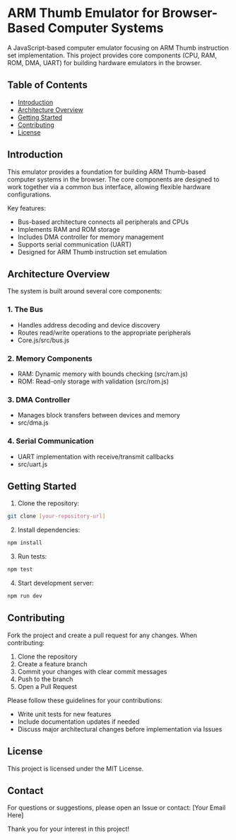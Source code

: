 # ARM Thumb Emulator for Browser-Based Computer Systems

A JavaScript-based computer emulator focusing on ARM Thumb instruction set implementation. This project provides core components (CPU, RAM, ROM, DMA, UART) for building hardware emulators in the browser.

## Table of Contents
- [Introduction](#introduction)
- [Architecture Overview](#architecture-overview)
- [Getting Started](#getting-started)
- [Contributing](#contributing)
- [License](#license)

## Introduction

This emulator provides a foundation for building ARM Thumb-based computer systems in the browser. The core components are designed to work together via a common bus interface, allowing flexible hardware configurations.

Key features:
- Bus-based architecture connects all peripherals and CPUs
- Implements RAM and ROM storage
- Includes DMA controller for memory management
- Supports serial communication (UART)
- Designed for ARM Thumb instruction set emulation

## Architecture Overview

The system is built around several core components:

### 1. The Bus
- Handles address decoding and device discovery
- Routes read/write operations to the appropriate peripherals
- Core.js/src/bus.js

### 2. Memory Components
- RAM: Dynamic memory with bounds checking (src/ram.js)
- ROM: Read-only storage with validation (src/rom.js)

### 3. DMA Controller
- Manages block transfers between devices and memory
- src/dma.js

### 4. Serial Communication
- UART implementation with receive/transmit callbacks
- src/uart.js

## Getting Started

1. Clone the repository:
```bash
git clone [your-repository-url]
```

2. Install dependencies:
```bash
npm install
```

3. Run tests:
```bash
npm test
```

4. Start development server:
```bash
npm run dev
```

## Contributing

Fork the project and create a pull request for any changes. When contributing:

1. Clone the repository
2. Create a feature branch
3. Commit your changes with clear commit messages
4. Push to the branch
5. Open a Pull Request

Please follow these guidelines for your contributions:
- Write unit tests for new features
- Include documentation updates if needed
- Discuss major architectural changes before implementation via Issues

## License

This project is licensed under the MIT License.

## Contact

For questions or suggestions, please open an Issue or contact:
[Your Email Here]

Thank you for your interest in this project!
